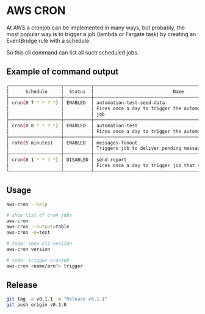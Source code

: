 # AWS CRON

At AWS a cronjob can be implemented in many ways, but probably, the most popular way is to trigger a job (lambda or Fargate task) by creating an EventBridge rule with a schedule.

So this cli command can list all such scheduled jobs.

## Example of command output

```bash
┌───────────────────┬──────────┬───────────────────────────────────────────────────────────┐
│      Schedule     │  Status  │                             Name                          │
├───────────────────┼──────────┼───────────────────────────────────────────────────────────┤
│ cron(0 7 * * ? *) │ ENABLED  │ automation-test-seed-data                                 │
│                   │          │ Fires once a day to trigger the automation-test-seed-data │
│                   │          │ job                                                       │
├───────────────────┼──────────┼───────────────────────────────────────────────────────────┤
│ cron(0 8 * * ? *) │ ENABLED  │ automation-test                                           │
│                   │          │ Fires once a day to trigger the automation-test job       │
├───────────────────┼──────────┼───────────────────────────────────────────────────────────┤
│ rate(5 minutes)   │ ENABLED  │ messages-fanout                                           │
│                   │          │ Triggers job to deliver pending messages                  │
├───────────────────┼──────────┼───────────────────────────────────────────────────────────┤
│ cron(0 1 * * ? *) │ DISABLED │ send-report                                               │
│                   │          │ Fires once a day to trigger job that send daily report    │
└───────────────────┴──────────┴───────────────────────────────────────────────────────────┘
```

## Usage

```bash
aws-cron --help

# show list of cron jobs
aws-cron
aws-cron --output=table
aws-cron -o=text

# todo: show cli version
aws-cron version

# todo: trigger cronjob
aws-cron <name/arn?> trigger
```

## Release

```bash
git tag -a v0.1.1 -m "Release v0.1.1"
git push origin v0.1.0

```